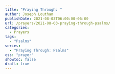 ```yaml
---
title: "Praying Through: "
author: Joseph Louthan
publishDate: 2021-08-03T06:00:00-06:00
url: /prayers/2021-08-03-praying-through-psalms/
categories:
  - Prayers
tags:
  - "Psalms"
series:
  - "Praying Through: Psalms"
css: "prayer"
showtoc: false
draft: true
---
```

<div style="font-variant: small-caps;">

</div>

```text

```
